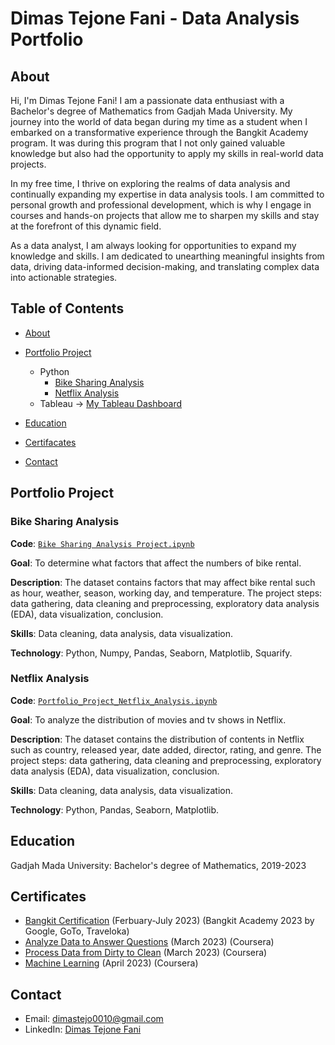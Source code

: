 # Dimas Tejone Fani - Data Analysis Portfolio

## About

Hi, I'm Dimas Tejone Fani! I am a passionate data enthusiast with a Bachelor's degree of Mathematics from Gadjah Mada University. My journey into the world of data began during my time as a student when I embarked on a transformative experience through the Bangkit Academy program. It was during this program that I not only gained valuable knowledge but also had the opportunity to apply my skills in real-world data projects.

In my free time, I thrive on exploring the realms of data analysis and continually expanding my expertise in data analysis tools. I am committed to personal growth and professional development, which is why I engage in courses and hands-on projects that allow me to sharpen my skills and stay at the forefront of this dynamic field.

As a data analyst, I am always looking for opportunities to expand my knowledge and skills. I am dedicated to unearthing meaningful insights from data, driving data-informed decision-making, and translating complex data into actionable strategies.

## Table of Contents

- [About](https://github.com/Corazon1013/Data_Analysis_Portfolio/blob/main/README.md#about)
- [Portfolio Project](https://github.com/Corazon1013/Data_Analysis_Portfolio/blob/main/README.md#portfolio-project)
    - Python
      - [Bike Sharing Analysis](https://github.com/Corazon1013/Data_Analysis_Portfolio/blob/main/README.md#bike-sharing-analysis)
      - [Netflix Analysis](https://github.com/Corazon1013/Data_Analysis_Portfolio/blob/main/README.md#netflix-analysis)
    - Tableau -> [My Tableau Dashboard](https://public.tableau.com/app/profile/dimas.tejone.fani/vizzes)

- [Education](https://github.com/Corazon1013/Data_Analysis_Portfolio/blob/main/README.md#education)
- [Certifacates](https://github.com/Corazon1013/Data_Analysis_Portfolio/blob/main/README.md#certificates)
- [Contact](https://github.com/Corazon1013/Data_Analysis_Portfolio/blob/main/README.md#contact)

## Portfolio Project

### Bike Sharing Analysis
**Code**: [`Bike Sharing Analysis Project.ipynb`](https://github.com/Corazon1013/Portfolio_Project/blob/main/Python/Bike%20Sharing%20Analysis%20Project.ipynb)

**Goal**: To determine what factors that affect the numbers of bike rental.

**Description**: The dataset contains factors that may affect bike rental such as hour, weather, season, working day, and temperature. The project steps: data gathering, data cleaning and preprocessing, exploratory data analysis (EDA), data visualization, conclusion.

**Skills**: Data cleaning, data analysis, data visualization.

**Technology**: Python, Numpy, Pandas, Seaborn, Matplotlib, Squarify.

### Netflix Analysis
**Code**: [`Portfolio_Project_Netflix_Analysis.ipynb`](https://github.com/Corazon1013/Portfolio_Project/blob/main/Python/Portfolio_Project_Netflix_Analysis.ipynb)

**Goal**: To analyze the distribution of movies and tv shows in Netflix.

**Description**: The dataset contains the distribution of contents in Netflix such as country, released year, date added, director, rating, and genre. The project steps: data gathering, data cleaning and preprocessing, exploratory data analysis (EDA), data visualization, conclusion.

**Skills**: Data cleaning, data analysis, data visualization.

**Technology**: Python, Pandas, Seaborn, Matplotlib.


## Education
Gadjah Mada University: Bachelor's degree of Mathematics, 2019-2023

## Certificates
- [Bangkit Certification](https://drive.google.com/file/d/1oDQQ75KTLwJpBEmilI47HTsDdZdye6Ab/view?usp=drive_link) (Ferbuary-July 2023) (Bangkit Academy 2023 by Google, GoTo, Traveloka)
- [Analyze Data to Answer Questions](https://coursera.org/share/59f33d94b4c820ad77a919798286d0dd) (March 2023) (Coursera)
- [Process Data from Dirty to Clean](https://coursera.org/share/1a9bcddea015fa9fc4aa764c1e072d98) (March 2023) (Coursera)
- [Machine Learning](https://coursera.org/share/708ae3e13cf4b4561a0190069aa54918) (April 2023) (Coursera)

## Contact
- Email: dimastejo0010@gmail.com
- LinkedIn: [Dimas Tejone Fani](https://www.linkedin.com/in/dimas-tejone-fani-44793121a/)
